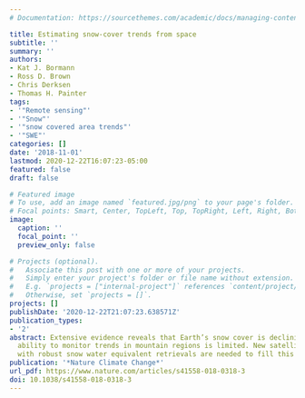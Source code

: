 ```yaml
---
# Documentation: https://sourcethemes.com/academic/docs/managing-content/

title: Estimating snow-cover trends from space
subtitle: ''
summary: ''
authors:
- Kat J. Bormann
- Ross D. Brown
- Chris Derksen
- Thomas H. Painter
tags:
- '"Remote sensing"'
- '"Snow"'
- '"snow covered area trends"'
- '"SWE"'
categories: []
date: '2018-11-01'
lastmod: 2020-12-22T16:07:23-05:00
featured: false
draft: false

# Featured image
# To use, add an image named `featured.jpg/png` to your page's folder.
# Focal points: Smart, Center, TopLeft, Top, TopRight, Left, Right, BottomLeft, Bottom, BottomRight.
image:
  caption: ''
  focal_point: ''
  preview_only: false

# Projects (optional).
#   Associate this post with one or more of your projects.
#   Simply enter your project's folder or file name without extension.
#   E.g. `projects = ["internal-project"]` references `content/project/deep-learning/index.md`.
#   Otherwise, set `projects = []`.
projects: []
publishDate: '2020-12-22T21:07:23.638571Z'
publication_types:
- '2'
abstract: Extensive evidence reveals that Earth’s snow cover is declining, but our
  ability to monitor trends in mountain regions is limited. New satellite missions
  with robust snow water equivalent retrievals are needed to fill this gap.
publication: '*Nature Climate Change*'
url_pdf: https://www.nature.com/articles/s41558-018-0318-3
doi: 10.1038/s41558-018-0318-3
---
```

